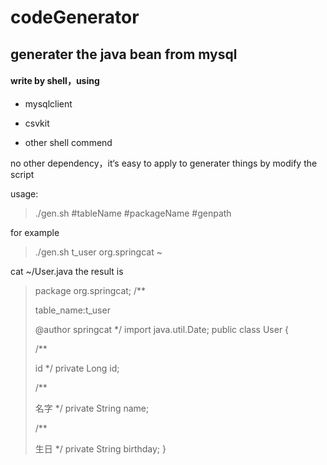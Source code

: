 # codeGenerator
##  generater the java bean from mysql

#### write by shell，using

- mysqlclient

- csvkit

- other shell commend


no other dependency，it‘s  easy to apply to generater things by modify the script



usage:

>./gen.sh #tableName    #packageName  #genpath



for example

>./gen.sh t_user org.springcat ~

cat ~/User.java        the result is 

>package org.springcat;
>/**
>
>table_name:t_user
>
>@author springcat
>*/
>import java.util.Date;
>public class User
>{
>
>  /**
>
>id
>*/
>  private Long id;
>
>  /**
>
>名字
>*/
>  private String name;
>
>  /**
>
>生日
>*/
>  private String birthday;
>}
